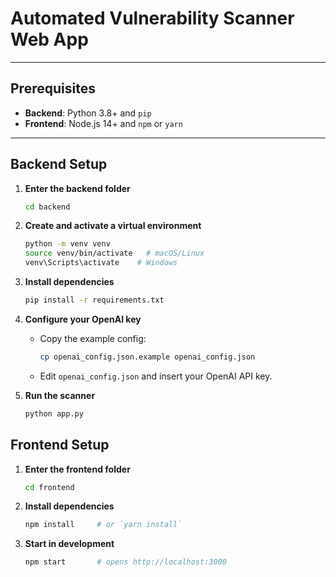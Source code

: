 # Automated Vulnerability Scanner Web App


---

## Prerequisites

- **Backend**: Python 3.8+ and `pip`
- **Frontend**: Node.js 14+ and `npm` or `yarn`

---

## Backend Setup

1. **Enter the backend folder**
   ```bash
   cd backend
   ```

2. **Create and activate a virtual environment**
   ```bash
   python -m venv venv
   source venv/bin/activate   # macOS/Linux
   venv\Scripts\activate    # Windows
   ```

3. **Install dependencies**
   ```bash
   pip install -r requirements.txt
   ```

4. **Configure your OpenAI key**
   - Copy the example config:
     ```bash
     cp openai_config.json.example openai_config.json
     ```
   - Edit `openai_config.json` and insert your OpenAI API key.

5. **Run the scanner**
   ```bash
   python app.py 
   ```


## Frontend Setup

1. **Enter the frontend folder**
   ```bash
   cd frontend
   ```

2. **Install dependencies**
   ```bash
   npm install     # or `yarn install`
   ```

3. **Start in development**
   ```bash
   npm start       # opens http://localhost:3000
   ```



